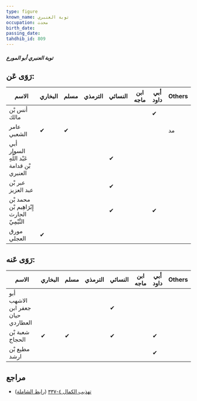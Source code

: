 ```yaml
---
type: figure
known_name: توبة العنبري
occupation: محدث
birth_date:
passing_date:
tahdhib_id: 809
---
```

##### توبة العنبري أبو المورع

## رَوَى عَن:
| الاسم                                       | البخاري | مسلم | الترمذي | النسائي | ابن ماجه | أبي داود | Others |
| ------------------------------------------- | ------- | ---- | ------- | ------- | -------- | -------- | ------ |
| أنس بْن مالك                                |         |      |         |         |          | ✔        |        |
| عامر الشعبي                                 | ✔       | ✔    |         |         |          |          | مد     |
| أبي السوار عَبْد اللَّهِ بْن قدامة العنبري  |         |      |         | ✔       |          |          |        |
| عبر بْن عبد العزيز                          |         |      |         | ✔       |          |          |        |
| محمد بْن إِبْرَاهِيم بْن الحارث التَّيْمِيّ |         |      |         | ✔       |          | ✔        |        |
| مورق العجلي                                 | ✔       |      |         |         |          |          |        |
## رَوَى عَنه:
| الاسم                             | البخاري | مسلم | الترمذي | النسائي | ابن ماجه | أبي داود | Others |
| --------------------------------- | ------- | ---- | ------- | ------- | -------- | -------- | ------ |
| أبو الاشهب جعفر ابن حيان العطاردي |         |      |         | ✔       |          |          |        |
| شعبة بْن الحجاج                   | ✔       | ✔    |         | ✔       |          | ✔        |        |
| مطيع بْن ارشد                     |         |      |         |         |          | ✔        |        |
## مراجع
- [تهذيب الكمال ٤-٣٣٧](obsidian://open?vault=Tahdhib-al-Kamal&file=Figures/٨٠٩-توبة%20العنبري%20أبو%20المورع) ([رابط الشاملة](https://shamela.ws/book/3722/1851))